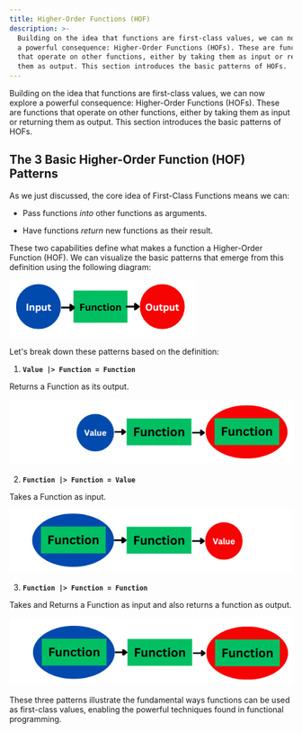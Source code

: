 ```yaml
---
title: Higher-Order Functions (HOF)
description: >-
  Building on the idea that functions are first-class values, we can now explore
  a powerful consequence: Higher-Order Functions (HOFs). These are functions
  that operate on other functions, either by taking them as input or returning
  them as output. This section introduces the basic patterns of HOFs.
---
```

Building on the idea that functions are first-class values, we can now explore a powerful consequence: Higher-Order Functions (HOFs). These are functions that operate on other functions, either by taking them as input or returning them as output. This section introduces the basic patterns of HOFs.

## The 3 Basic Higher-Order Function (HOF) Patterns

As we just discussed, the core idea of First-Class Functions means we can:

-   Pass functions _into_ other functions as arguments.

-   Have functions _return_ new functions as their result.

These two capabilities define what makes a function a Higher-Order Function (HOF). We can visualize the basic patterns that emerge from this definition using the following diagram:

![img](https://raw.githubusercontent.com/ken-okabe/web-images5/main/img_1744564785396.png)

Let's break down these patterns based on the definition:

1.  **`Value |> Function = Function`**

Returns a Function as its output.

![image](https://raw.githubusercontent.com/ken-okabe/web-images5/main/img_1745695953633.png)

2.  **`Function |> Function = Value`**

Takes a Function as input.

![image](https://raw.githubusercontent.com/ken-okabe/web-images5/main/img_1745695880762.png)

3.  **`Function |> Function = Function`**

Takes and Returns a Function as input and also returns a function as output.

![image](https://raw.githubusercontent.com/ken-okabe/web-images5/main/img_1745695992437.png)

These three patterns illustrate the fundamental ways functions can be used as first-class values, enabling the powerful techniques found in functional programming.
